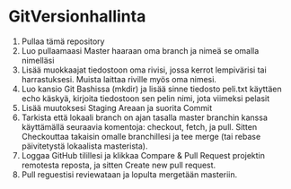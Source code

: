 # GitVersionhallinta

1. Pullaa tämä repository
2. Luo pullaamaasi Master haaraan oma branch ja nimeä se omalla nimelläsi
3. Lisää muokkaajat tiedostoon oma rivisi, jossa kerrot lempivärisi tai harrastuksesi. Muista laittaa riville myös oma nimesi.
4. Luo kansio Git Bashissa (mkdir) ja lisää sinne tiedosto peli.txt käyttäen echo käskyä, kirjoita tiedostoon sen pelin nimi, jota viimeksi pelasit
5. Lisää muutoksesi Staging Areaan ja suorita Commit
6. Tarkista että lokaali branch on ajan tasalla master branchin kanssa käyttämällä seuraavia komentoja: checkout, fetch, ja pull. Sitten Checkouttaa takaisin omalle branchillesi ja tee merge (tai rebase päivitetystä lokaalista masterista).
7. Loggaa GitHub tilillesi ja klikkaa Compare & Pull Request projektin remotesta reposta, ja sitten Create new pull request.
8. Pull reguestisi reviewataan ja lopulta mergetään masteriin.
